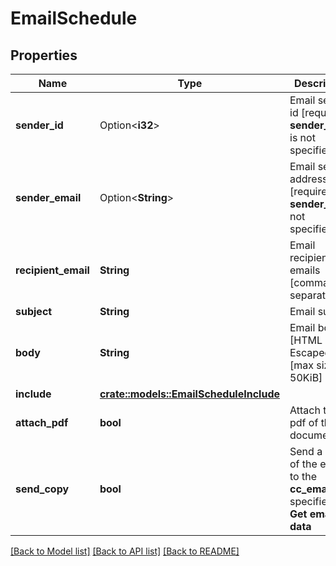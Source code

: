 # EmailSchedule

## Properties

Name | Type | Description | Notes
------------ | ------------- | ------------- | -------------
**sender_id** | Option<**i32**> | Email sender id [required if **sender_email** is not specified] | [optional]
**sender_email** | Option<**String**> | Email sender address [required if **sender_id** is not specified] | [optional]
**recipient_email** | **String** | Email recipient emails [comma separated] | 
**subject** | **String** | Email subject | 
**body** | **String** | Email body [HTML Escaped] [max size 50KiB] | 
**include** | [**crate::models::EmailScheduleInclude**](EmailSchedule_include.md) |  | 
**attach_pdf** | **bool** | Attach the pdf of the document | 
**send_copy** | **bool** | Send a copy of the email to the **cc_email** specified by **Get email data** | 

[[Back to Model list]](../README.md#documentation-for-models) [[Back to API list]](../README.md#documentation-for-api-endpoints) [[Back to README]](../README.md)


